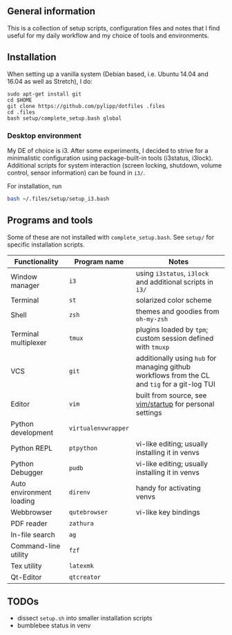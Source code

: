 ## General information

This is a collection of setup scripts, configuration files and notes that I find useful for my daily workflow and my choice of tools and environments. 

## Installation 

When setting up a vanilla system (Debian based, i.e. Ubuntu 14.04 and 16.04 as well as Stretch), I do:
```
sudo apt-get install git
cd $HOME
git clone https://github.com/pylipp/dotfiles .files
cd .files
bash setup/complete_setup.bash global
```

### Desktop environment

My DE of choice is i3. After some experiments, I decided to strive for a minimalistic configuration using package-built-in tools (i3status, i3lock). Additional scripts for system interaction (screen locking, shutdown, volume control, sensor information) can be found in `i3/`. 

For installation, run
```bash
bash ~/.files/setup/setup_i3.bash
```

## Programs and tools

Some of these are not installed with `complete_setup.bash`. See `setup/` for specific installation scripts. 

Functionality | Program name | Notes
------------- | ------------ | -----
Window manager | `i3` | using `i3status`, `i3lock` and additional scripts in `i3/`
Terminal | `st` | solarized color scheme
Shell | `zsh` | themes and goodies from `oh-my-zsh`
Terminal multiplexer | `tmux` | plugins loaded by `tpm`; custom session defined with `tmuxp`
VCS | `git` | additionally using `hub` for managing github workflows from the CL and `tig` for a git-log TUI
Editor | `vim` | built from source, see [vim/startup](https://github.com/pylipp/dotfiles/tree/master/vim/startup) for personal settings
Python development | `virtualenvwrapper` |
Python REPL | `ptpython` | vi-like editing; usually installing it in venvs
Python Debugger | `pudb` | vi-like editing; usually installing it in venvs
Auto environment loading | `direnv` | handy for activating venvs
Webbrowser | `qutebrowser` | vi-like key bindings
PDF reader | `zathura` | 
In-file search | `ag` |
Command-line utility | `fzf` |
Tex utility | `latexmk` |
Qt-Editor | `qtcreator` |

## TODOs

- dissect `setup.sh` into smaller installation scripts
- bumblebee status in venv
